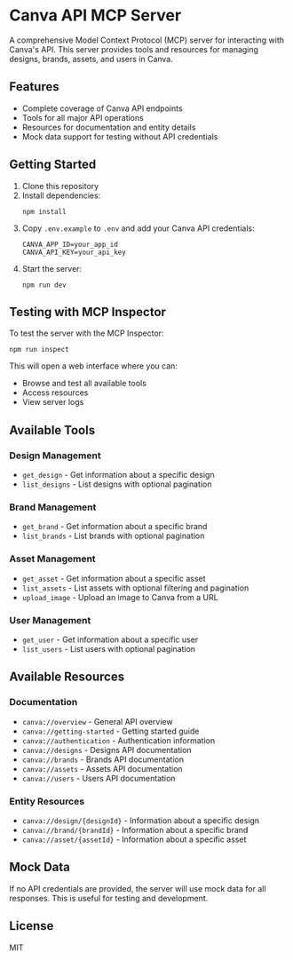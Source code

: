 # Canva API MCP Server

A comprehensive Model Context Protocol (MCP) server for interacting with Canva's API. This server provides tools and resources for managing designs, brands, assets, and users in Canva.

## Features

- Complete coverage of Canva API endpoints
- Tools for all major API operations
- Resources for documentation and entity details
- Mock data support for testing without API credentials

## Getting Started

1. Clone this repository
2. Install dependencies:
   ```
   npm install
   ```
3. Copy `.env.example` to `.env` and add your Canva API credentials:
   ```
   CANVA_APP_ID=your_app_id
   CANVA_API_KEY=your_api_key
   ```
4. Start the server:
   ```
   npm run dev
   ```

## Testing with MCP Inspector

To test the server with the MCP Inspector:

```
npm run inspect
```

This will open a web interface where you can:
- Browse and test all available tools
- Access resources
- View server logs

## Available Tools

### Design Management
- `get_design` - Get information about a specific design
- `list_designs` - List designs with optional pagination

### Brand Management
- `get_brand` - Get information about a specific brand
- `list_brands` - List brands with optional pagination

### Asset Management
- `get_asset` - Get information about a specific asset
- `list_assets` - List assets with optional filtering and pagination
- `upload_image` - Upload an image to Canva from a URL

### User Management
- `get_user` - Get information about a specific user
- `list_users` - List users with optional pagination

## Available Resources

### Documentation
- `canva://overview` - General API overview
- `canva://getting-started` - Getting started guide
- `canva://authentication` - Authentication information
- `canva://designs` - Designs API documentation
- `canva://brands` - Brands API documentation
- `canva://assets` - Assets API documentation
- `canva://users` - Users API documentation

### Entity Resources
- `canva://design/{designId}` - Information about a specific design
- `canva://brand/{brandId}` - Information about a specific brand
- `canva://asset/{assetId}` - Information about a specific asset

## Mock Data

If no API credentials are provided, the server will use mock data for all responses. This is useful for testing and development.

## License

MIT
